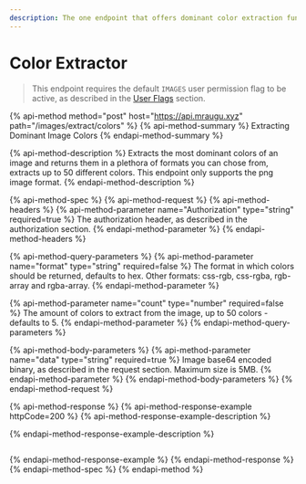 ```yaml
---
description: The one endpoint that offers dominant color extraction functionality.
---
```


# Color Extractor

> This endpoint requires the default `IMAGES` user permission flag to be active, as described in the [User Flags](../basics/intents.md#what-are-user-flags) section.

{% api-method method="post" host="https://api.mraugu.xyz" path="/images/extract/colors" %}
{% api-method-summary %}
Extracting Dominant Image Colors
{% endapi-method-summary %}

{% api-method-description %}
Extracts the most dominant colors of an image and returns them in a plethora of formats you can chose from, extracts up to 50 different colors. This endpoint only supports the png image format.
{% endapi-method-description %}

{% api-method-spec %}
{% api-method-request %}
{% api-method-headers %}
{% api-method-parameter name="Authorization" type="string" required=true %}
The authorization header, as described in the authorization section.
{% endapi-method-parameter %}
{% endapi-method-headers %}

{% api-method-query-parameters %}
{% api-method-parameter name="format" type="string" required=false %}
The format in which colors should be returned, defaults to hex. Other formats: css-rgb, css-rgba, rgb-array and rgba-array.
{% endapi-method-parameter %}

{% api-method-parameter name="count" type="number" required=false %}
The amount of colors to extract from the image, up to 50 colors - defaults to 5.
{% endapi-method-parameter %}
{% endapi-method-query-parameters %}

{% api-method-body-parameters %}
{% api-method-parameter name="data" type="string" required=true %}
Image base64 encoded binary, as described in the request section. Maximum size is 5MB.
{% endapi-method-parameter %}
{% endapi-method-body-parameters %}
{% endapi-method-request %}

{% api-method-response %}
{% api-method-response-example httpCode=200 %}
{% api-method-response-example-description %}

{% endapi-method-response-example-description %}

```

```
{% endapi-method-response-example %}
{% endapi-method-response %}
{% endapi-method-spec %}
{% endapi-method %}

